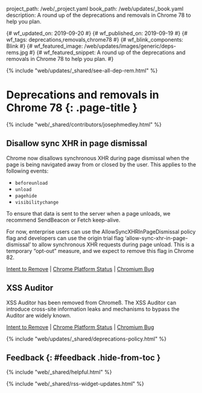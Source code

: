 project_path: /web/_project.yaml
book_path: /web/updates/_book.yaml
description: A round up of the deprecations and removals in Chrome 78 to help you plan.

{# wf_updated_on: 2019-09-20 #}
{# wf_published_on: 2019-09-19 #}
{# wf_tags: deprecations,removals,chrome78 #}
{# wf_blink_components: Blink #}
{# wf_featured_image: /web/updates/images/generic/deps-rems.jpg #}
{# wf_featured_snippet: A round up of the deprecations and removals in Chrome 78 to help you plan. #}

{% include "web/updates/_shared/see-all-dep-rem.html" %}

# Deprecations and removals in Chrome 78 {: .page-title }

{% include "web/_shared/contributors/josephmedley.html" %}

## Disallow sync XHR in page dismissal

Chrome now disallows synchronous XHR during page dismissal when the page is
being navigated away from or closed by the user. This applies to the following
events:

* `beforeunload`
* `unload`
* `pagehide`
* `visibilitychange`

To ensure that data is sent to the server when a page unloads, we recommend
SendBeacon or Fetch keep-alive. 

For now, enterprise users can use the AllowSyncXHRInPageDismissal policy flag
and developers can use the origin trial flag ‘allow-sync-xhr-in-page-dismissal’
to allow synchronous XHR requests during page unload. This is a temporary
“opt-out” measure, and we expect to remove this flag in Chrome 82.


[Intent to Remove](https://groups.google.com/a/chromium.org/d/topic/blink-dev/TuYw-EZhO9g/discussion) &#124;
[Chrome Platform Status](https://www.chromestatus.com/feature/5021976655560704) &#124;
[Chromium Bug](https://bugs.chromium.org/p/chromium/issues/detail?id=968591)

## XSS Auditor

XSS Auditor has been removed from Chromeß. The XSS Auditor can introduce
cross-site information leaks and mechanisms to bypass the Auditor are widely
known.

[Intent to Remove](https://groups.google.com/a/chromium.org/d/topic/blink-dev/TuYw-EZhO9g/discussion) &#124;
[Chrome Platform Status](https://www.chromestatus.com/feature/5021976655560704) &#124;
[Chromium Bug](https://bugs.chromium.org/p/chromium/issues/detail?id=968591)

{% include "web/updates/_shared/deprecations-policy.html" %}

## Feedback {: #feedback .hide-from-toc }

{% include "web/_shared/helpful.html" %}

{% include "web/_shared/rss-widget-updates.html" %}
